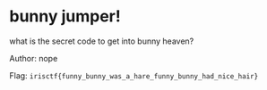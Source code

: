 # bunny jumper!

what is the secret code to get into bunny heaven?

Author: nope

Flag: `irisctf{funny_bunny_was_a_hare_funny_bunny_had_nice_hair}`
